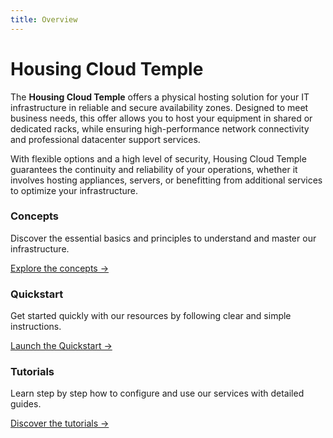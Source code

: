 ```yaml
---
title: Overview
---
```


# Housing Cloud Temple

The **Housing Cloud Temple** offers a physical hosting solution for your IT infrastructure in reliable and secure availability zones. Designed to meet business needs, this offer allows you to host your equipment in shared or dedicated racks, while ensuring high-performance network connectivity and professional datacenter support services.

With flexible options and a high level of security, Housing Cloud Temple guarantees the continuity and reliability of your operations, whether it involves hosting appliances, servers, or benefitting from additional services to optimize your infrastructure.


<div class="card-grid">
  <div class="card">
    <h3>Concepts</h3>
    <p>Discover the essential basics and principles to understand and master our infrastructure.</p>
    <a href="concepts" class="card-link">Explore the concepts &rarr;</a>
  </div>
  <div class="card">
    <h3>Quickstart</h3>
    <p>Get started quickly with our resources by following clear and simple instructions.</p>
    <a href="quickstart" class="card-link">Launch the Quickstart &rarr;</a>
  </div>
    <div class="card">
    <h3>Tutorials</h3>
    <p>Learn step by step how to configure and use our services with detailed guides.</p>
    <a href="tutorials" class="card-link">Discover the tutorials &rarr;</a>
  </div>
</div>